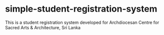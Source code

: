 # simple-student-registration-system
This is a student registration system developed for Archdiocesan Centre for Sacred Arts &amp; Architecture, Sri Lanka
